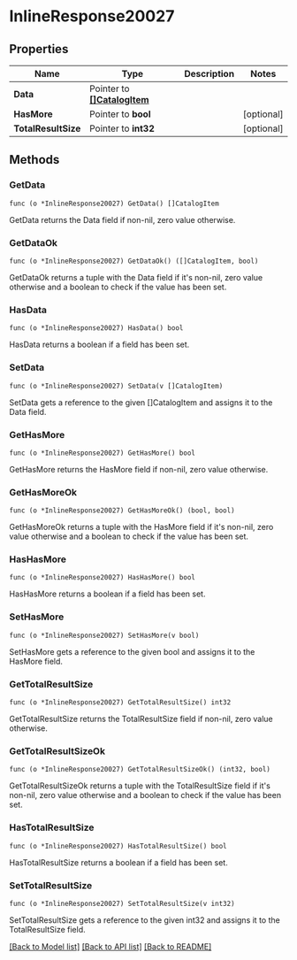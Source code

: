 # InlineResponse20027

## Properties

Name | Type | Description | Notes
------------ | ------------- | ------------- | -------------
**Data** | Pointer to [**[]CatalogItem**](CatalogItem.md) |  | 
**HasMore** | Pointer to **bool** |  | [optional] 
**TotalResultSize** | Pointer to **int32** |  | [optional] 

## Methods

### GetData

`func (o *InlineResponse20027) GetData() []CatalogItem`

GetData returns the Data field if non-nil, zero value otherwise.

### GetDataOk

`func (o *InlineResponse20027) GetDataOk() ([]CatalogItem, bool)`

GetDataOk returns a tuple with the Data field if it's non-nil, zero value otherwise
and a boolean to check if the value has been set.

### HasData

`func (o *InlineResponse20027) HasData() bool`

HasData returns a boolean if a field has been set.

### SetData

`func (o *InlineResponse20027) SetData(v []CatalogItem)`

SetData gets a reference to the given []CatalogItem and assigns it to the Data field.

### GetHasMore

`func (o *InlineResponse20027) GetHasMore() bool`

GetHasMore returns the HasMore field if non-nil, zero value otherwise.

### GetHasMoreOk

`func (o *InlineResponse20027) GetHasMoreOk() (bool, bool)`

GetHasMoreOk returns a tuple with the HasMore field if it's non-nil, zero value otherwise
and a boolean to check if the value has been set.

### HasHasMore

`func (o *InlineResponse20027) HasHasMore() bool`

HasHasMore returns a boolean if a field has been set.

### SetHasMore

`func (o *InlineResponse20027) SetHasMore(v bool)`

SetHasMore gets a reference to the given bool and assigns it to the HasMore field.

### GetTotalResultSize

`func (o *InlineResponse20027) GetTotalResultSize() int32`

GetTotalResultSize returns the TotalResultSize field if non-nil, zero value otherwise.

### GetTotalResultSizeOk

`func (o *InlineResponse20027) GetTotalResultSizeOk() (int32, bool)`

GetTotalResultSizeOk returns a tuple with the TotalResultSize field if it's non-nil, zero value otherwise
and a boolean to check if the value has been set.

### HasTotalResultSize

`func (o *InlineResponse20027) HasTotalResultSize() bool`

HasTotalResultSize returns a boolean if a field has been set.

### SetTotalResultSize

`func (o *InlineResponse20027) SetTotalResultSize(v int32)`

SetTotalResultSize gets a reference to the given int32 and assigns it to the TotalResultSize field.


[[Back to Model list]](../README.md#documentation-for-models) [[Back to API list]](../README.md#documentation-for-api-endpoints) [[Back to README]](../README.md)


